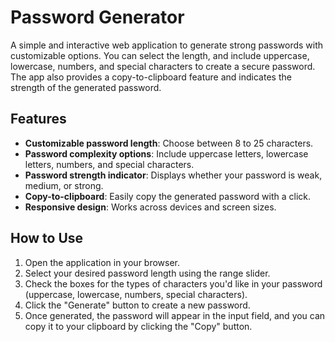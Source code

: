 # Password Generator

A simple and interactive web application to generate strong passwords with customizable options. You can select the length, and include uppercase, lowercase, numbers, and special characters to create a secure password. The app also provides a copy-to-clipboard feature and indicates the strength of the generated password.

## Features
- **Customizable password length**: Choose between 8 to 25 characters.
- **Password complexity options**: Include uppercase letters, lowercase letters, numbers, and special characters.
- **Password strength indicator**: Displays whether your password is weak, medium, or strong.
- **Copy-to-clipboard**: Easily copy the generated password with a click.
- **Responsive design**: Works across devices and screen sizes.

## How to Use
1. Open the application in your browser.
2. Select your desired password length using the range slider.
3. Check the boxes for the types of characters you'd like in your password (uppercase, lowercase, numbers, special characters).
4. Click the "Generate" button to create a new password.
5. Once generated, the password will appear in the input field, and you can copy it to your clipboard by clicking the "Copy" button.

